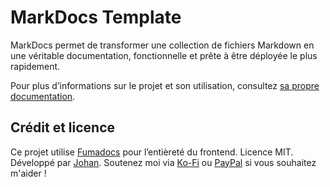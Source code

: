 # MarkDocs Template

MarkDocs permet de transformer une collection de fichiers Markdown en une véritable documentation, fonctionnelle et prête à être déployée le plus rapidement.

Pour plus d’informations sur le projet et son utilisation, consultez [sa propre documentation](https://markdocs.johanstick.fr).

## Crédit et licence

Ce projet utilise [Fumadocs](https://github.com/fuma-nama/fumadocs) pour l’entièreté du frontend.
Licence MIT. Développé par [Johan](https://johanstick.fr). Soutenez moi via [Ko-Fi](https://ko-fi.com/johan_stickman) ou [PayPal](https://paypal.me/moipastoii) si vous souhaitez m'aider !